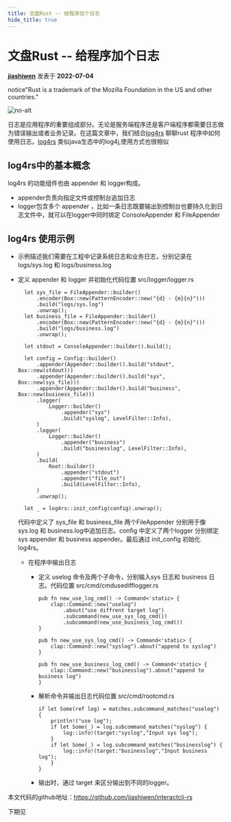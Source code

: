 ```yaml
---
title: 文盘Rust -- 给程序加个日志
hide_title: true
---
```


# 文盘Rust -- 给程序加个日志

**[jiashiwen](https://tidb.net/u/jiashiwen/answer)** 发表于  **2022-07-04**

notice"Rust is a trademark of the Mozilla Foundation in the US and other countries."

 ![no-alt](https://tidb-blog.oss-cn-beijing.aliyuncs.com/media/WechatIMG360-1656897685813.jpeg) 

日志是应用程序的重要组成部分。无论是服务端程序还是客户端程序都需要日志做为错误输出或者业务记录。在这篇文章中，我们结合[log4rs](https://github.com/estk/log4rs) 聊聊rust 程序中如何使用日志。[log4rs](https://github.com/estk/log4rs) 类似java生态中的log4j,使用方式也很相似

## log4rs中的基本概念

log4rs 的功能组件也由 appender 和 logger构成。

- appender负责向指定文件或控制台追加日志
- logger包含多个 appender ，比如一条日志既要输出到控制台也要持久化到日志文件中，就可以在logger中同时绑定 ConsoleAppender 和 FileAppender

## log4rs 使用示例

- 示例描述我们需要在工程中记录系统日志和业务日志，分别记录在logs/sys.log 和 logs/business.log

- 定义 appender 和 logger 并初始化代码位置 src/logger/logger.rs

  ```
    let sys_file = FileAppender::builder()
        .encoder(Box::new(PatternEncoder::new("{d} - {m}{n}")))
        .build("logs/sys.log")
        .unwrap();
    let business_file = FileAppender::builder()
        .encoder(Box::new(PatternEncoder::new("{d} - {m}{n}")))
        .build("logs/business.log")
        .unwrap();
  
    let stdout = ConsoleAppender::builder().build();
  
    let config = Config::builder()
        .appender(Appender::builder().build("stdout", Box::new(stdout)))
        .appender(Appender::builder().build("sys", Box::new(sys_file)))
        .appender(Appender::builder().build("business", Box::new(business_file)))
        .logger(
            Logger::builder()
                .appender("sys")
                .build("syslog", LevelFilter::Info),
        )
        .logger(
            Logger::builder()
                .appender("business")
                .build("businesslog", LevelFilter::Info),
        )
        .build(
            Root::builder()
                .appender("stdout")
                .appender("file_out")
                .build(LevelFilter::Info),
        )
        .unwrap();
  
    let _ = log4rs::init_config(config).unwrap();
  ```

  代码中定义了 sys_file 和 business_file 两个FileAppender 分别用于像sys.log 和 business.log中追加日志。config 中定义了两个logger 分别绑定 sys appender 和 business appender。最后通过 init_config 初始化 log4rs。

  - 在程序中输出日志

    - 定义 uselog 命令及两个子命令，分别输入sys 日志和 business 日志。代码位置 src/cmd/cmdusedifflogger.rs

      ```
      pub fn new_use_log_cmd() -> Command<'static> {
          clap::Command::new("uselog")
              .about("use diffrent target log")
              .subcommand(new_use_sys_log_cmd())
              .subcommand(new_use_business_log_cmd())
      }
      
      pub fn new_use_sys_log_cmd() -> Command<'static> {
          clap::Command::new("syslog").about("append to syslog")
      }
      
      pub fn new_use_business_log_cmd() -> Command<'static> {
          clap::Command::new("businesslog").about("append to business log")
      }
      ```

    - 解析命令并输出日志代码位置 src/cmd/rootcmd.rs

      ```
      if let Some(ref log) = matches.subcommand_matches("uselog") {
          println!("use log");
          if let Some(_) = log.subcommand_matches("syslog") {
              log::info!(target:"syslog","Input sys log");
          }  
          if let Some(_) = log.subcommand_matches("businesslog") {
              log::info!(target:"businesslog","Input business log");
          }
      }
      ```

    - 输出时，通过 target 来区分输出到不同的logger。

本文代码的github地址：https://github.com/jiashiwen/interactcli-rs

下期见